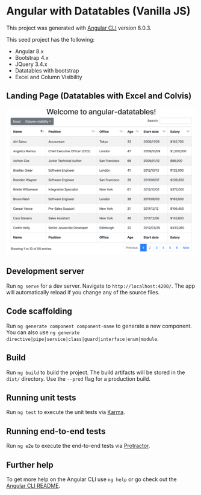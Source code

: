 # Angular with Datatables (Vanilla JS)

This project was generated with [Angular CLI](https://github.com/angular/angular-cli) version 8.0.3.

This seed project has the following:
- Angular 8.x
- Bootstrap 4.x
- JQuery 3.4.x
- Datatables with bootstrap
- Excel and Column Visibility

## Landing Page (Datatables with Excel and Colvis)

![Image of Landing Page](src/assets/img/home.png)

## Development server

Run `ng serve` for a dev server. Navigate to `http://localhost:4200/`. The app will automatically reload if you change any of the source files.

## Code scaffolding

Run `ng generate component component-name` to generate a new component. You can also use `ng generate directive|pipe|service|class|guard|interface|enum|module`.

## Build

Run `ng build` to build the project. The build artifacts will be stored in the `dist/` directory. Use the `--prod` flag for a production build.

## Running unit tests

Run `ng test` to execute the unit tests via [Karma](https://karma-runner.github.io).

## Running end-to-end tests

Run `ng e2e` to execute the end-to-end tests via [Protractor](http://www.protractortest.org/).

## Further help

To get more help on the Angular CLI use `ng help` or go check out the [Angular CLI README](https://github.com/angular/angular-cli/blob/master/README.md).

